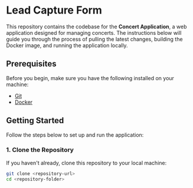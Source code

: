# Lead Capture Form 

This repository contains the codebase for the **Concert Application**, a web application designed for managing concerts. The instructions below will guide you through the process of pulling the latest changes, building the Docker image, and running the application locally.

## Prerequisites

Before you begin, make sure you have the following installed on your machine:
- [Git](https://git-scm.com/)
- [Docker](https://www.docker.com/)

## Getting Started

Follow the steps below to set up and run the application:

### 1. Clone the Repository

If you haven't already, clone this repository to your local machine:

```bash
git clone <repository-url>
cd <repository-folder>
